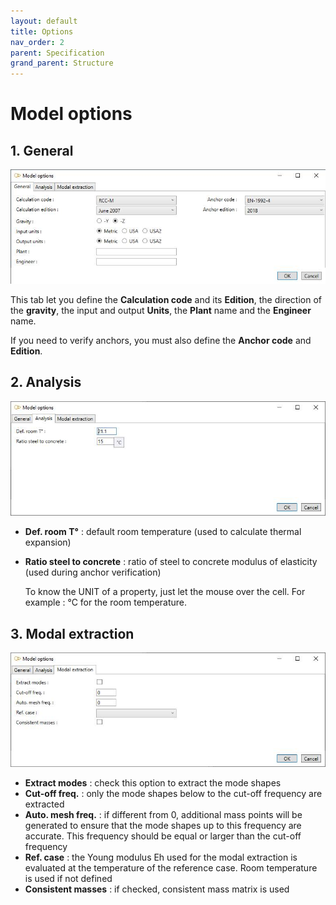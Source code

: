 ```yaml
---
layout: default
title: Options
nav_order: 2
parent: Specification
grand_parent: Structure
---
```


# Model options

## 1. General

![Image](../../Images/Options4.jpg)

This tab let you define the **Calculation code** and its **Edition**, the direction of the **gravity**, the input and output **Units**, the **Plant** name and the **Engineer** name.

If you need to verify anchors, you must also define the **Anchor code** and **Edition**.

## 2. Analysis

![Image](../../Images/Options5.jpg)

- **Def. room T°** : default room temperature (used to calculate thermal expansion)
- **Ratio steel to concrete** : ratio of steel to concrete modulus of elasticity (used during anchor verification)

    To know the UNIT of a property, just let the mouse over the cell.
    For example : °C for the room temperature.

## 3. Modal extraction

![Image](../../Images/Options6.jpg)

- **Extract modes** : check this option to extract the mode shapes
- **Cut-off freq.** : only the mode shapes below to the cut-off frequency are extracted 
- **Auto. mesh freq.** : if different from 0, additional mass points will be generated to ensure that the mode shapes up to this frequency are accurate. This frequency should be equal or larger than the cut-off frequency
- **Ref. case** : the Young modulus Eh used for the modal extraction is evaluated at the temperature of the reference case. Room temperature is used if not defined 
- **Consistent masses** : if checked, consistent mass matrix is used